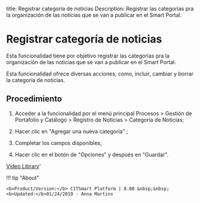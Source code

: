 title: Registrar categoría de noticias
Description: Registrar las categorías pra la organización de las noticias que se van a publicar en el Smart Portal.
# Registrar categoría de noticias


Esta funcionalidad tiene por objetivo registrar las categorías pra la
organización de las noticias que se van a publicar en el Smart Portal.

Esta funcionalidad ofrece diversas acciones, como, incluir, cambiar y borrar la
categoría de noticias.

Procedimiento
----------

1.  Acceder a la funcionalidad por el menú principal Procesos \> Gestión de
    Portafolio y Catálogo \> Registro de Noticias \> Categoría de Noticias;

2.  Hacer clic en "Agregar una nueva categoría" ;

3.  Completar los campos disponibles;

4.  Hacer clic en el botón de "Opciones" y después en "Guardar".


<i class='fa fa-youtube-play  fa-2x' style='color:#97ce17;vertical-align: middle;'> </i> [Video Library](https://www.youtube.com/playlist?list=PLB5qK2uzf2ROUXdrTeH-_n6tXmG4oPtoz)'

!!! tip "About"

    <b>Product/Version:</b> CITSmart Platform | 8.00 &nbsp;&nbsp;
    <b>Updated:</b>01/24/2019 - Anna Martins
